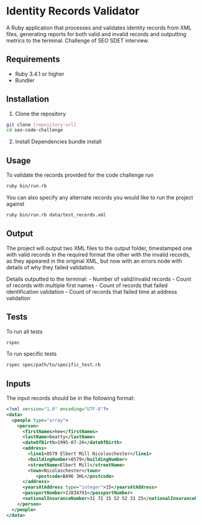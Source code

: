 # Identity Records Validator

A Ruby application that processes and validates identity records from XML files, generating reports for both valid and invalid records and outputting
metrics to the terminal. Challenge of SEO SDET interview.

## Requirements

- Ruby 3.4.1 or higher
- Bundler

## Installation

1. Clone the repository
```bash
git clone [repository-url]
cd seo-code-challenge
```

2. Install Dependencies
bundle install

## Usage

To validate the records provided for the code challenge run
```bash
ruby bin/run.rb
```

You can also specify any alternate records you would like to run the project against
```bash
ruby bin/run.rb data/test_records.xml
```

## Output

The project will output two XML files to the output folder, timestamped one with valid records in the required format
the other with the invalid records, as they appeared in the original XML, but now with an errors node with details of
why they failed validation.

Details outputted to the terminal:
     - Number of valid/invalid records
     - Count of records with multiple first names
     - Count of records that failed identification validation
     - Count of records that failed time at address validation

## Tests

To run all tests 
```bash
rspec
```

To run specific tests
```bash
rspec spec/path/to/specific_test.rb
```

## Inputs

The input records should be in the following format:
```xml
<?xml version="1.0" encoding="UTF-8"?>
<data>
  <people type="array">
    <person>
      <firstNames>hee</firstNames>
      <lastName>beatty</lastName>
      <dateOfBirth>1995-07-26</dateOfBirth>
      <address>
        <line1>8579 Elbert Mill Nicolaschester</line1>
        <buildingNumber>8579</buildingNumber>
        <streetName>Elbert Mill</streetName>
        <town>Nicolaschester</town>
           <postcode>BA96 3HL</postcode>
      </address>
      <yearsAtAddress type="integer">15</yearsAtAddress>
      <passportNumber>IJ834791</passportNumber>
      <nationalInsuranceNumber>31 72 15 52 52 31 25</nationalInsuranceNumber>
    </person>
  </people>
</data>
```